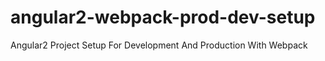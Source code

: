 # angular2-webpack-prod-dev-setup
Angular2 Project Setup For Development And Production With Webpack
